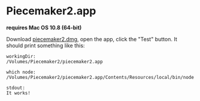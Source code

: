 # Piecemaker2.app

__requires Mac OS 10.8 (64-bit)__

Download [piecemaker2.dmg](https://github.com/motionbank/piecemaker2/raw/master/app/piecemaker2.dmg), 
open the app, click the "Test" button. It should print something like this:

```
workingDir:
/Volumes/Piecemaker2/piecemaker2.app

which node:
/Volumes/Piecemaker2/piecemaker2.app/Contents/Resources/local/bin/node

stdout:
It works!
```